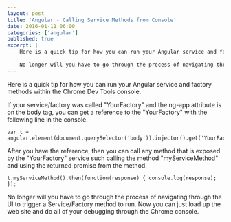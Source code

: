 ```yaml
---
layout: post
title: 'Angular - Calling Service Methods from Console'
date: 2016-01-11 06:00
categories: ['angular']
published: true
excerpt: | 
    Here is a quick tip for how you can run your Angular service and factory methods within the Chrome Dev Tools console.
        
    No longer will you have to go through the process of navigating through the UI to trigger a Service/Factory method to run.  Now you can just load up the web site and do all of your debugging through the Chrome console.   
---
```


Here is a quick tip for how you can run your Angular service and factory methods within the Chrome Dev Tools console.  

If your service/factory was called "YourFactory" and the ng-app attribute is on the body tag, you can get a reference to the "YourFactory" with the following line in the console.


    var t = angular.element(document.querySelector('body')).injector().get('YourFactory');


After you have the reference, then you can call any method that is exposed by the "YourFactory" service such calling the method "myServiceMethod" and using the returned promise from the method.


    t.myServiceMethod().then(function(response) { console.log(response); });


No longer will you have to go through the process of navigating through the UI to trigger a Service/Factory method to run.  Now you can just load up the web site and do all of your debugging through the Chrome console.
